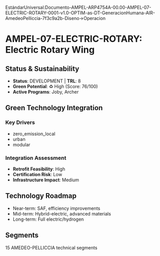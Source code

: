 EstándarUniversal:Documento-AMPEL-ARP4754A-00.00-AMPEL-07-ELECTRIC-ROTARY-0001-v1.0-OPTIM-as-DT-GeneracionHumana-AIR-AmedeoPelliccia-7f3c9a2b-Diseno→Operacion

# AMPEL-07-ELECTRIC-ROTARY: Electric Rotary Wing

## Status & Sustainability
- **Status**: DEVELOPMENT | **TRL**: 8
- **Green Potential**: ♻️ High (Score: 76/100)
- **Active Programs**: Joby, Archer

## Green Technology Integration
### Key Drivers
- zero_emission_local
- urban
- modular

### Integration Assessment
- **Retrofit Feasibility**: High
- **Certification Risk**: Low
- **Infrastructure Impact**: Medium

## Technology Roadmap
- Near-term: SAF, efficiency improvements
- Mid-term: Hybrid-electric, advanced materials
- Long-term: Full electric/hydrogen

## Segments
15 AMEDEO-PELLICCIA technical segments
